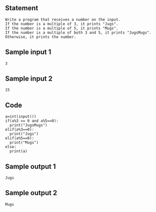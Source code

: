 ## Statement
```
Write a program that receives a number on the input.
If the number is a multiple of 3, it prints "Jugs". 
If the number is a multiple of 5, it prints "Mugs".
If the number is a multiple of both 3 and 5, it prints "JugsMugs".
Otherwise, it prints the number.
```
## Sample input 1
```
3
```
## Sample input 2
```
15
```
## Code
```
a=int(input())
if(a%3 == 0 and a%5==0):
  print("JugsMugs")
elif(a%3==0):
  print("Jugs")
elif(a%5==0):
  print("Mugs")
else:
  print(a)
  ```
  ## Sample output 1
  ```
  Jugs
  ```
  ## Sample output 2
  ```
  Mugs
  ```
  
